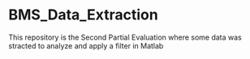 # BMS_Data_Extraction
This repository is the Second Partial Evaluation where some data was stracted to analyze and apply a filter in Matlab
